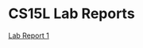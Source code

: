 # **CS15L Lab Reports**
[Lab Report 1](https://jtanurdjaja.github.io/<your-lab-reports-repo>/lab-report-1-week-2.html)
